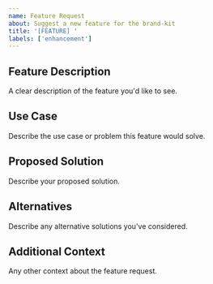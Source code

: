 ```yaml
---
name: Feature Request
about: Suggest a new feature for the brand-kit
title: '[FEATURE] '
labels: ['enhancement']
---
```


## Feature Description
A clear description of the feature you'd like to see.

## Use Case
Describe the use case or problem this feature would solve.

## Proposed Solution
Describe your proposed solution.

## Alternatives
Describe any alternative solutions you've considered.

## Additional Context
Any other context about the feature request.
